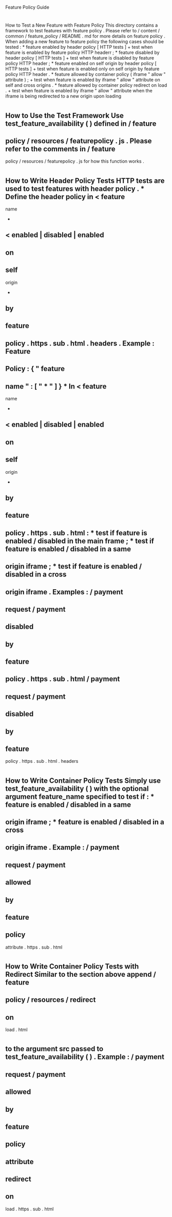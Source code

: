 #
Feature
Policy
Guide
#
#
How
to
Test
a
New
Feature
with
Feature
Policy
This
directory
contains
a
framework
to
test
features
with
feature
policy
.
Please
refer
to
/
content
/
common
/
feature_policy
/
README
.
md
for
more
details
on
feature
policy
.
When
adding
a
new
feature
to
feature
policy
the
following
cases
should
be
tested
:
*
feature
enabled
by
header
policy
[
HTTP
tests
]
+
test
when
feature
is
enabled
by
feature
policy
HTTP
headerr
;
*
feature
disabled
by
header
policy
[
HTTP
tests
]
+
test
when
feature
is
disabled
by
feature
policy
HTTP
header
;
*
feature
enabled
on
self
origin
by
header
policy
[
HTTP
tests
]
+
test
when
feature
is
enabled
only
on
self
origin
by
feature
policy
HTTP
header
.
*
feature
allowed
by
container
policy
(
iframe
"
allow
"
attribute
)
;
+
test
when
feature
is
enabled
by
iframe
"
allow
"
attribute
on
self
and
cross
origins
.
*
feature
allowed
by
container
policy
redirect
on
load
.
+
test
when
feature
is
enabled
by
iframe
"
allow
"
attribute
when
the
iframe
is
being
redirected
to
a
new
origin
upon
loading
#
#
#
How
to
Use
the
Test
Framework
Use
test_feature_availability
(
)
defined
in
/
feature
-
policy
/
resources
/
featurepolicy
.
js
.
Please
refer
to
the
comments
in
/
feature
-
policy
/
resources
/
featurepolicy
.
js
for
how
this
function
works
.
#
#
#
How
to
Write
Header
Policy
Tests
HTTP
tests
are
used
to
test
features
with
header
policy
.
*
Define
the
header
policy
in
<
feature
-
name
>
-
<
enabled
|
disabled
|
enabled
-
on
-
self
-
origin
>
-
by
-
feature
-
policy
.
https
.
sub
.
html
.
headers
.
Example
:
Feature
-
Policy
:
{
"
feature
-
name
"
:
[
"
*
"
]
}
*
In
<
feature
-
name
>
-
<
enabled
|
disabled
|
enabled
-
on
-
self
-
origin
>
-
by
-
feature
-
policy
.
https
.
sub
.
html
:
*
test
if
feature
is
enabled
/
disabled
in
the
main
frame
;
*
test
if
feature
is
enabled
/
disabled
in
a
same
-
origin
iframe
;
*
test
if
feature
is
enabled
/
disabled
in
a
cross
-
origin
iframe
.
Examples
:
/
payment
-
request
/
payment
-
disabled
-
by
-
feature
-
policy
.
https
.
sub
.
html
/
payment
-
request
/
payment
-
disabled
-
by
-
feature
-
policy
.
https
.
sub
.
html
.
headers
#
#
#
How
to
Write
Container
Policy
Tests
Simply
use
test_feature_availability
(
)
with
the
optional
argument
feature_name
specified
to
test
if
:
*
feature
is
enabled
/
disabled
in
a
same
-
origin
iframe
;
*
feature
is
enabled
/
disabled
in
a
cross
-
origin
iframe
.
Example
:
/
payment
-
request
/
payment
-
allowed
-
by
-
feature
-
policy
-
attribute
.
https
.
sub
.
html
#
#
#
How
to
Write
Container
Policy
Tests
with
Redirect
Similar
to
the
section
above
append
/
feature
-
policy
/
resources
/
redirect
-
on
-
load
.
html
#
to
the
argument
src
passed
to
test_feature_availability
(
)
.
Example
:
/
payment
-
request
/
payment
-
allowed
-
by
-
feature
-
policy
-
attribute
-
redirect
-
on
-
load
.
https
.
sub
.
html
